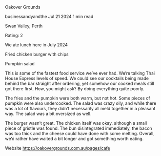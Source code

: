 Oakover Grounds

businessandyandthe
Jul 21 2024
1 min read

Swan Valley, Perth

Rating: 2 

We ate lunch here in July 2024 

Fried chicken burger with chips 

Pumpkin salad 

This is some of the fastest food service we’ve ever had. We’re talking Thai House Express levels of speed. We could see our cocktails being made behind the bar straight after ordering, yet somehow our cooked meals still got there first. How, you might ask? By doing everything quite poorly. 

The fries and the pumpkin were both warm, but not hot. Some pieces of pumpkin were also undercooked. The salad was crazy oily, and while there was a lot of flavours, they didn’t necessarily all meld together in a pleasant way. The salad was a bit oversized as well. 

The burger wasn’t great. The chicken itself was okay, although a small piece of gristle was found. The bun disintegrated immediately, the bacon was too thick and the cheese could have done with some melting. Overall, we’d rather have waited a bit longer and got something worth eating. 

Website https://oakovergrounds.com.au/pages/cafe
